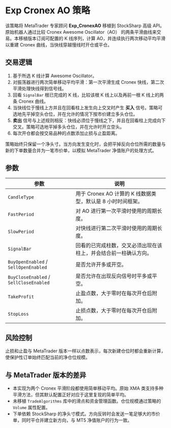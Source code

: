 # Exp Cronex AO 策略

该策略将 MetaTrader 专家顾问 **Exp_CronexAO** 移植到 StockSharp 高级 API。原始机器人通过比较 Cronex Awesome Oscillator（AO） 的两条平滑曲线来交易。本移植版本订阅可配置的 K 线序列，计算 AO，并连续执行两次移动平均平滑以重建 Cronex 曲线，当快线穿越慢线时开仓或平仓。

## 交易逻辑

1. 基于所选 K 线计算 Awesome Oscillator。
2. 对振荡器进行两次简单移动平均平滑：第一次平滑生成 Cronex 快线，第二次平滑处理快线得到信号线。
3. 回看 `SignalBar` 根已完成的 K 线，比较该根 K 线上以及再前一根 K 线上的两条 Cronex 曲线。
4. 当快线位于慢线上方并且在回看柱上发生向上交叉时产生 **买入** 信号。策略可选地先平掉空头仓位，并在允许的情况下按市价建立多头仓位。
5. **卖出** 信号与上述规则相反：快线必须位于慢线之下，并且在回看柱上完成向下交叉。策略可选地平掉多头仓位，并在允许时开立空头。
6. 每次开仓都会按交易品种的点数添加止损与止盈距离。

策略始终只保留一个净头寸。当方向发生变化时，会把平掉反向仓位所需的数量与新的下单数量合并为一笔市价单，以模拟 MetaTrader 净值账户的处理方式。

## 参数

| 参数 | 说明 |
|------|------|
| `CandleType` | 用于 Cronex AO 计算的 K 线数据类型，默认是 8 小时时间框架。 |
| `FastPeriod` | 对 AO 进行第一次平滑时使用的周期长度。 |
| `SlowPeriod` | 对快线进行第二次平滑时使用的周期长度。 |
| `SignalBar` | 回看的已完成柱数，交叉必须出现在该柱上，并会结合前一柱确认方向。 |
| `BuyOpenEnabled` / `SellOpenEnabled` | 是否允许开多或开空。 |
| `BuyCloseEnabled` / `SellCloseEnabled` | 是否允许在出现反向信号时平多或平空。 |
| `TakeProfit` | 止盈点数，大于零时在每次开仓后附加。 |
| `StopLoss` | 止损点数，大于零时在每次开仓后附加。 |

## 风险控制

止损和止盈与 MetaTrader 版本一样以点数表示，每次新建仓位时都会重新计算，使保护性订单始终匹配当前的净仓位规模。

## 与 MetaTrader 版本的差异

- 本实现为两个 Cronex 平滑阶段都使用简单移动平均。原始 XMA 类支持多种平滑方法，但其默认配置正好对应于这里复现的简单平均。
- 未移植 `TradeAlgorithms` 库中的滑点和资金管理函数。仓位规模通过策略的 `Volume` 属性配置。
- 下单依赖 StockSharp 的净头寸模式。方向反转时会发送一笔足够大的市价单，同时平仓并建立新方向，与 MT5 净值账户的行为一致。

